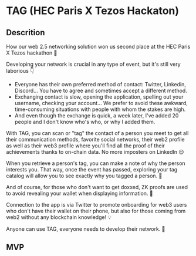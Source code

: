 # TAG (HEC Paris X Tezos Hackaton)

## Descrition
How our web 2.5 networking solution won us second place at the HEC Paris X Tezos hackathon 🚀

Developing your network is crucial in any type of event, but it's still very laborious 👇
- Everyone has their own preferred method of contact: Twitter, Linkedin, Discord... You have to agree and sometimes accept a different method.
- Exchanging contact is slow, opening the application, spelling out your username, checking your account... We prefer to avoid these awkward, time-consuming situations with people with whom the stakes are high.
- And even though the exchange is quick, a week later, I've added 20 people and I don't know who's who, or why I added them.

With TAG, you can scan or "tag" the contact of a person you meet to get all their communication methods, favorite social networks, their web2 profile as well as their web3 profile where you'll find all the proof of their achievements thanks to on-chain data. No more imposters on LinkedIn 😉 

When you retrieve a person's tag, you can make a note of why the person interests you. That way, once the event has passed, exploring your tag catalog will allow you to see exactly why you tagged a person. 📖

And of course, for those who don't want to get doxxed, ZK proofs are used to avoid revealing your wallet when displaying information. 🤫

Connection to the app is via Twitter to promote onboarding for web3 users who don't have their wallet on their phone, but also for those coming from web2 without any blockchain knowledge! 💡

Anyone can use TAG, everyone needs to develop their network. 🚀

## MVP
